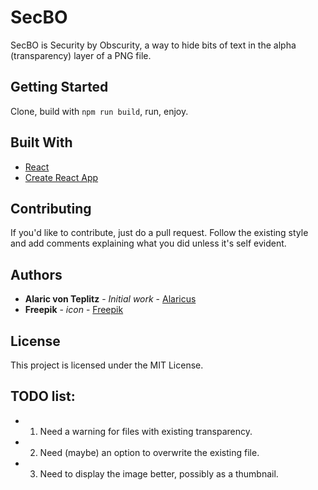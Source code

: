 # SecBO

SecBO is Security by Obscurity, a way to hide bits of text in the alpha (transparency) layer of a PNG file.

## Getting Started

Clone, build with `npm run build`, run, enjoy.

## Built With

* [React](https://github.com/facebook/react)
* [Create React App](https://github.com/facebookincubator/create-react-app)

## Contributing

If you'd like to contribute, just do a pull request. Follow the existing style and add comments explaining what you did unless it's self evident.

## Authors

* **Alaric von Teplitz** - *Initial work* - [Alaricus](https://github.com/Alaricus/)
* **Freepik** - *icon* - [Freepik](https://www.flaticon.com/authors/freepik) 

## License

This project is licensed under the MIT License.

## TODO list:
* 1. Need a warning for files with existing transparency.
* 2. Need (maybe) an option to overwrite the existing file.
* 3. Need to display the image better, possibly as a thumbnail.
